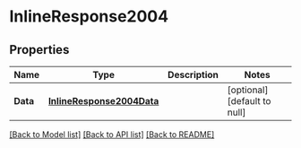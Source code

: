 # InlineResponse2004

## Properties
Name | Type | Description | Notes
------------ | ------------- | ------------- | -------------
**Data** | [**InlineResponse2004Data**](inline_response_200_4_data.md) |  | [optional] [default to null]

[[Back to Model list]](../README.md#documentation-for-models) [[Back to API list]](../README.md#documentation-for-api-endpoints) [[Back to README]](../README.md)


